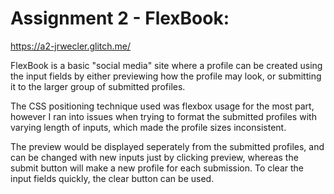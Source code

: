 Assignment 2 - FlexBook: 
===

https://a2-jrwecler.glitch.me/

FlexBook is a basic "social media" site where a profile can be created using the input fields by either previewing how the profile may look, or submitting it to the larger group of submitted profiles.

The CSS positioning technique used was flexbox usage for the most part, however I ran into issues when trying to format the submitted profiles with varying length of inputs, which made the profile sizes inconsistent. 

The preview would be displayed seperately from the submitted profiles, and can be changed with new inputs just by clicking preview, whereas the submit button will make a new profile for each submission. To clear the input fields quickly, the clear button can be used.